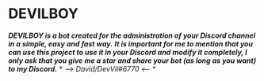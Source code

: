 # DEVILBOY
  
***DEVILBOY is a bot created for the administration of your Discord channel in a simple, easy and fast way.***
***It is important for me to mention that you can use this project to use it in your Discord and modify it completely, I only ask that you give me a star and share your bot (as long as you want) to my Discord.*** * *--> David/DevVil#6770 <--* *
